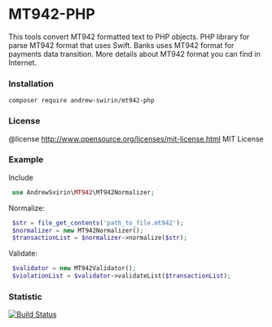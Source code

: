 # MT942-PHP
This tools convert MT942 formatted text to PHP objects. PHP library for parse MT942 format that uses Swift.
Banks uses MT942 format for payments data transition.
More details about MT942 format you can find in Internet.

### Installation
`composer require andrew-swirin/mt942-php`

### License
@license http://www.opensource.org/licenses/mit-license.html  MIT License

### Example
Include
```php
 use AndrewSvirin\MT942\MT942Normalizer;
```
Normalize:
```php
 $str = file_get_contents('path_to_file.mt942');
 $normalizer = new MT942Normalizer();
 $transactionList = $normalizer->normalize($str);
```
Validate:
```php      
 $validator = new MT942Validator();
 $violationList = $validator->validateList($transactionList);
```

### Statistic
[![Build Status](https://travis-ci.com/andrew-svirin/mt942-php.svg?branch=master)](https://travis-ci.com/andrew-svirin/mt942-php)
